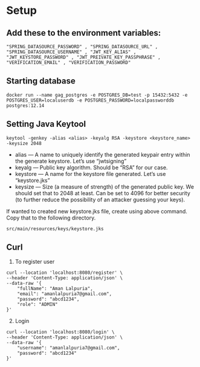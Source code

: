 # Setup

## Add these to the environment variables:

```
"SPRING_DATASOURCE_PASSWORD" , "SPRING_DATASOURCE_URL" , "SPRING_DATASOURCE_USERNAME" , "JWT_KEY_ALIAS" , "JWT_KEYSTORE_PASSWORD" , "JWT_PREIVATE_KEY_PASSPHRASE" , "VERIFICATION_EMAIL" , "VERIFICATION_PASSWORD" 
```

## Starting database

```
docker run --name gag_postgres -e POSTGRES_DB=test -p 15432:5432 -e POSTGRES_USER=localuserdb -e POSTGRES_PASSWORD=localpassworddb postgres:12.14
```

## Setting Java Keytool

```
keytool -genkey -alias <alias> -keyalg RSA -keystore <keystore_name>  -keysize 2048
```

- alias — A name to uniquely identify the generated keypair entry within the generate keystore. Let’s use “jwtsigning”
- keyalg — Public key algorithm. Should be “RSA” for our case.
- keystore — A name for the keystore file generated. Let’s use “keystore.jks”
- keysize — Size (a measure of strength) of the generated public key. We should set that to 2048 at least. Can be set to 4096 for better security (to further reduce the possibility of an attacker guessing your keys).

If wanted to created new keystore.jks file, create using above command. Copy that to the following directory.

```src/main/resources/keys/keystore.jks```

## Curl
1. To register user
```curl
curl --location 'localhost:8080/register' \
--header 'Content-Type: application/json' \
--data-raw '{
    "fullName": "Aman Lalpuria",
    "email": "amanlalpuria7@gmail.com",
    "password": "abcd1234",
    "role": "ADMIN"
}'
```
2. Login
```curl
curl --location 'localhost:8080/login' \
--header 'Content-Type: application/json' \
--data-raw '{
    "username": "amanlalpuria7@gmail.com",
    "password": "abcd1234"
}'
```
